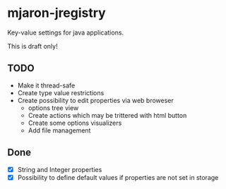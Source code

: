 # mjaron-jregistry

Key-value settings for java applications.

This is draft only!

## TODO

* Make it thread-safe
* Create type value restrictions
* Create possibility to edit properties via web broweser
    * options tree view
    * Create actions which may be trittered with html button
    * Create some options visualizers
    * Add file management
## Done
* [x] String and Integer properties
* [x] Possibility to define default values if properties are not set in storage

